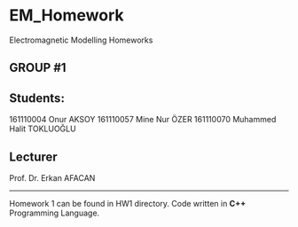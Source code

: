 # EM_Homework
Electromagnetic Modelling Homeworks

## GROUP #1

## Students:
161110004 Onur AKSOY
161110057 Mine Nur ÖZER
161110070 Muhammed Halit TOKLUOĞLU

## Lecturer
Prof. Dr. Erkan AFACAN

---

Homework 1 can be found in HW1 directory.
Code written in **C++** Programming Language.
 